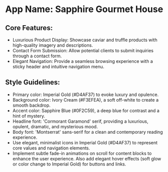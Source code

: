 # **App Name**: Sapphire Gourmet House

## Core Features:

- Luxurious Product Display: Showcase caviar and truffle products with high-quality imagery and descriptions.
- Contact Form Submission: Allow potential clients to submit inquiries through a contact form.
- Elegant Navigation: Provide a seamless browsing experience with a sticky header and intuitive navigation menu.

## Style Guidelines:

- Primary color: Imperial Gold (#D4AF37) to evoke luxury and opulence.
- Background color: Ivory Cream (#F3EFEA), a soft off-white to create a smooth backdrop.
- Accent color: Sapphire Blue (#0F2C59), a deep blue for contrast and a hint of mystery.
- Headline font: 'Cormorant Garamond' serif, providing a luxurious, opulent, dramatic, and mysterious mood.
- Body font: 'Montserrat' sans-serif for a clean and contemporary reading experience.
- Use elegant, minimalist icons in Imperial Gold (#D4AF37) to represent core values and navigation elements.
- Implement subtle fade-in animations on scroll for content blocks to enhance the user experience. Also add elegant hover effects (soft glow or color change to Imperial Gold) for buttons and links.